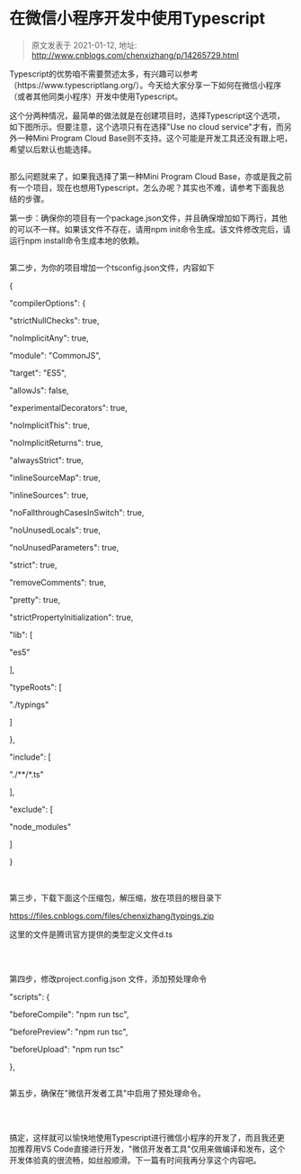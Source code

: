 # 在微信小程序开发中使用Typescript 
> 原文发表于 2021-01-12, 地址: http://www.cnblogs.com/chenxizhang/p/14265729.html 


<p>Typescript的优势咱不需要赘述太多，有兴趣可以参考（https://www.typescriptlang.org/）。今天给大家分享一下如何在微信小程序（或者其他同类小程序）开发中使用Typescript。
</p><p>这个分两种情况，最简单的做法就是在创建项目时，选择Typescript这个选项，如下图所示。但要注意，这个选项只有在选择"Use no cloud service"才有，而另外一种Mini Program Cloud Base则不支持。这个可能是开发工具还没有跟上吧，希望以后默认也能选择。
</p><p><img src="https://img2020.cnblogs.com/blog/9072/202101/9072-20210112103346127-55928705.png" alt=""/>
	</p><p>那么问题就来了，如果我选择了第一种Mini Program Cloud Base，亦或是我之前有一个项目，现在也想用Typescript，怎么办呢？其实也不难，请参考下面我总结的步骤。
</p><p>第一步：确保你的项目有一个package.json文件，并且确保增加如下两行，其他的可以不一样。如果该文件不存在，请用npm init命令生成。该文件修改完后，请运行npm install命令生成本地的依赖。
</p><p><img src="https://img2020.cnblogs.com/blog/9072/202101/9072-20210112103346717-1509821331.png" alt=""/>
	</p><p>第二步，为你的项目增加一个tsconfig.json文件，内容如下
</p><p>{
</p><p>    "compilerOptions": {
</p><p>        "strictNullChecks": true,
</p><p>        "noImplicitAny": true,
</p><p>        "module": "CommonJS",
</p><p>        "target": "ES5",
</p><p>        "allowJs": false,
</p><p>        "experimentalDecorators": true,
</p><p>        "noImplicitThis": true,
</p><p>        "noImplicitReturns": true,
</p><p>        "alwaysStrict": true,
</p><p>        "inlineSourceMap": true,
</p><p>        "inlineSources": true,
</p><p>        "noFallthroughCasesInSwitch": true,
</p><p>        "noUnusedLocals": true,
</p><p>        "noUnusedParameters": true,
</p><p>        "strict": true,
</p><p>        "removeComments": true,
</p><p>        "pretty": true,
</p><p>        "strictPropertyInitialization": true,
</p><p>        "lib": [
</p><p>            "es5"
</p><p>        ],
</p><p>        "typeRoots": [
</p><p>            "./typings"
</p><p>        ]
</p><p>    },
</p><p>    "include": [
</p><p>        "./**/*.ts"
</p><p>    ],
</p><p>    "exclude": [
</p><p>        "node_modules"
</p><p>    ]
</p><p>}
</p><p>
 </p><p>第三步，下载下面这个压缩包，解压缩，放在项目的根目录下
</p><p><a href="https://files.cnblogs.com/files/chenxizhang/typings.zip">https://files.cnblogs.com/files/chenxizhang/typings.zip</a>
	</p><p>这里的文件是腾讯官方提供的类型定义文件d.ts
</p><p><img src="https://img2020.cnblogs.com/blog/9072/202101/9072-20210112103347205-757278507.png" alt=""/>
	</p><p>
 </p><p>第四步，修改project.config.json 文件，添加预处理命令
</p><p>  "scripts": {
</p><p>    "beforeCompile": "npm run tsc",
</p><p>    "beforePreview": "npm run tsc",
</p><p>    "beforeUpload": "npm run tsc"
</p><p>  },
</p><p><img src="https://img2020.cnblogs.com/blog/9072/202101/9072-20210112103347715-771531055.png" alt=""/>
	</p><p>第五步，确保在"微信开发者工具"中启用了预处理命令。
</p><p><img src="https://img2020.cnblogs.com/blog/9072/202101/9072-20210112103348294-1620919218.png" alt=""/>
	</p><p>
 </p><p>搞定，这样就可以愉快地使用Typescript进行微信小程序的开发了，而且我还更加推荐用VS Code直接进行开发，"微信开发者工具"仅用来做编译和发布，这个开发体验真的很流畅，如丝般顺滑。下一篇有时间我再分享这个内容吧。
</p><p>
 </p><p>
 </p>